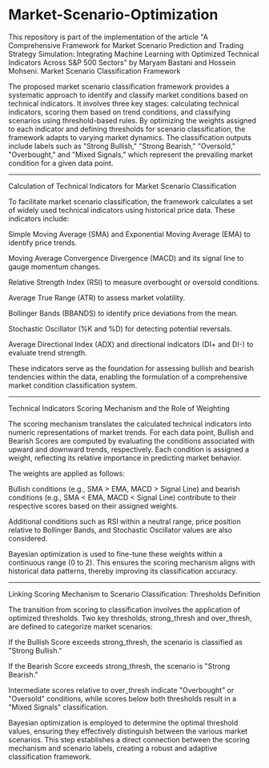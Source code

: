 # Market-Scenario-Optimization
This repository is part of the implementation of the article "A Comprehensive Framework for Market Scenario Prediction and Trading Strategy Simulation: Integrating Machine Learning with Optimized Technical Indicators Across S&amp;P 500 Sectors" by Maryam Bastani and Hossein Mohseni.
Market Scenario Classification Framework

The proposed market scenario classification framework provides a systematic approach to identify and classify market conditions based on technical indicators. It involves three key stages: calculating technical indicators, scoring them based on trend conditions, and classifying scenarios using threshold-based rules. By optimizing the weights assigned to each indicator and defining thresholds for scenario classification, the framework adapts to varying market dynamics. The classification outputs include labels such as "Strong Bullish," "Strong Bearish," "Oversold," "Overbought," and "Mixed Signals," which represent the prevailing market condition for a given data point.


---

Calculation of Technical Indicators for Market Scenario Classification

To facilitate market scenario classification, the framework calculates a set of widely used technical indicators using historical price data. These indicators include:

Simple Moving Average (SMA) and Exponential Moving Average (EMA) to identify price trends.

Moving Average Convergence Divergence (MACD) and its signal line to gauge momentum changes.

Relative Strength Index (RSI) to measure overbought or oversold conditions.

Average True Range (ATR) to assess market volatility.

Bollinger Bands (BBANDS) to identify price deviations from the mean.

Stochastic Oscillator (%K and %D) for detecting potential reversals.

Average Directional Index (ADX) and directional indicators (DI+ and DI-) to evaluate trend strength.


These indicators serve as the foundation for assessing bullish and bearish tendencies within the data, enabling the formulation of a comprehensive market condition classification system.


---

Technical Indicators Scoring Mechanism and the Role of Weighting

The scoring mechanism translates the calculated technical indicators into numeric representations of market trends. For each data point, Bullish and Bearish Scores are computed by evaluating the conditions associated with upward and downward trends, respectively. Each condition is assigned a weight, reflecting its relative importance in predicting market behavior.

The weights are applied as follows:

Bullish conditions (e.g., SMA > EMA, MACD > Signal Line) and bearish conditions (e.g., SMA < EMA, MACD < Signal Line) contribute to their respective scores based on their assigned weights.

Additional conditions such as RSI within a neutral range, price position relative to Bollinger Bands, and Stochastic Oscillator values are also considered.


Bayesian optimization is used to fine-tune these weights within a continuous range (0 to 2). This ensures the scoring mechanism aligns with historical data patterns, thereby improving its classification accuracy.


---

Linking Scoring Mechanism to Scenario Classification: Thresholds Definition

The transition from scoring to classification involves the application of optimized thresholds. Two key thresholds, strong_thresh and over_thresh, are defined to categorize market scenarios:

If the Bullish Score exceeds strong_thresh, the scenario is classified as "Strong Bullish."

If the Bearish Score exceeds strong_thresh, the scenario is "Strong Bearish."

Intermediate scores relative to over_thresh indicate "Overbought" or "Oversold" conditions, while scores below both thresholds result in a "Mixed Signals" classification.


Bayesian optimization is employed to determine the optimal threshold values, ensuring they effectively distinguish between the various market scenarios. This step establishes a direct connection between the scoring mechanism and scenario labels, creating a robust and adaptive classification framework.
